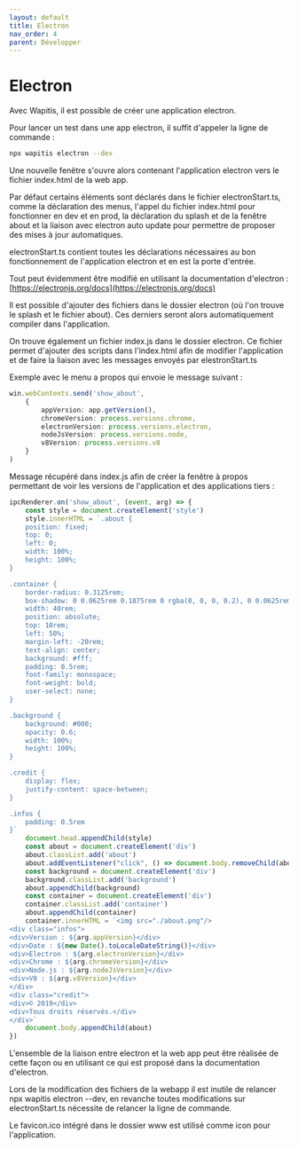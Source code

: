 ```yaml
---
layout: default
title: Electron
nav_order: 4
parent: Développer
---
```


# Electron

Avec Wapitis, il est possible de créer une application electron.

Pour lancer un test dans une app electron, il suffit d'appeler la ligne de commande :

```bash
npx wapitis electron --dev
```

Une nouvelle fenêtre s'ouvre alors contenant l'application electron vers le fichier index.html de la web app.

Par défaut certains éléments sont déclarés dans le fichier electronStart.ts, comme la déclaration des menus, l'appel du fichier index.html pour fonctionner en dev et en prod, la déclaration du splash et de la fenêtre about et la liaison avec electron auto update pour permettre de proposer des mises à jour automatiques.

electronStart.ts contient toutes les déclarations nécessaires au bon fonctionnement de l'application electron et en est la porte d'entrée.

Tout peut évidemment être modifié en utilisant la documentation d'electron : [https://electronjs.org/docs](https://electronjs.org/docs)

Il est possible d'ajouter des fichiers dans le dossier electron (où l'on trouve le splash et le fichier about). Ces derniers seront alors automatiquement compiler dans l'application.

On trouve également un fichier index.js dans le dossier electron. Ce fichier permet d'ajouter des scripts dans l'index.html afin de modifier l'application et de faire la liaison avec les messages envoyés par elestronStart.ts

Exemple avec le menu a propos qui envoie le message suivant :

```typescript
win.webContents.send('show_about',
    {
        appVersion: app.getVersion(),
        chromeVersion: process.versions.chrome,
        electronVersion: process.versions.electron,
        nodeJsVersion: process.versions.node,
        v8Version: process.versions.v8
    }
)
```

Message récupéré dans index.js afin de créer la fenêtre à propos permettant de voir les versions de l'application et des applications tiers :

```javascript
ipcRenderer.on('show_about', (event, arg) => {
    const style = document.createElement('style')
    style.innerHTML = `.about {
    position: fixed;
    top: 0;
    left: 0;
    width: 100%;
    height: 100%;
}

.container {
    border-radius: 0.3125rem;
    box-shadow: 0 0.0625rem 0.1875rem 0 rgba(0, 0, 0, 0.2), 0 0.0625rem 0.0625rem 0 rgba(0, 0, 0, 0.14), 0 0.125rem 0.0625rem -0.0625rem rgba(0, 0, 0, 0.12);
    width: 40rem;
    position: absolute;
    top: 10rem;
    left: 50%;
    margin-left: -20rem;
    text-align: center;
    background: #fff;
    padding: 0.5rem;
    font-family: monospace;
    font-weight: bold;
    user-select: none;
}

.background {
    background: #000;
    opacity: 0.6;
    width: 100%;
    height: 100%;
}

.credit {
    display: flex;
    justify-content: space-between;
}

.infos {
    padding: 0.5rem
}`
    document.head.appendChild(style)
    const about = document.createElement('div')
    about.classList.add('about')
    about.addEventListener("click", () => document.body.removeChild(about))
    const background = document.createElement('div')
    background.classList.add('background')
    about.appendChild(background)
    const container = document.createElement('div')
    container.classList.add('container')
    about.appendChild(container)
    container.innerHTML = `<img src="./about.png"/>
<div class="infos">
<div>Version : ${arg.appVersion}</div>
<div>Date : ${new Date().toLocaleDateString()}</div>
<div>Electron : ${arg.electronVersion}</div>
<div>Chrome : ${arg.chromeVersion}</div>
<div>Node.js : ${arg.nodeJsVersion}</div>
<div>V8 : ${arg.v8Version}</div>
</div>
<div class="credit">
<div>© 2019</div>
<div>Tous droits réservés.</div>
</div>`
    document.body.appendChild(about)
})
```

L'ensemble de la liaison entre electron et la web app peut être réalisée de cette façon ou en utilisant ce qui est proposé dans la documentation d'electron.

Lors de la modification des fichiers de la webapp il est inutile de relancer npx wapitis electron --dev, en revanche toutes modifications sur electronStart.ts nécessite de relancer la ligne de commande.

Le favicon.ico intégré dans le dossier www est utilisé comme icon pour l'application.